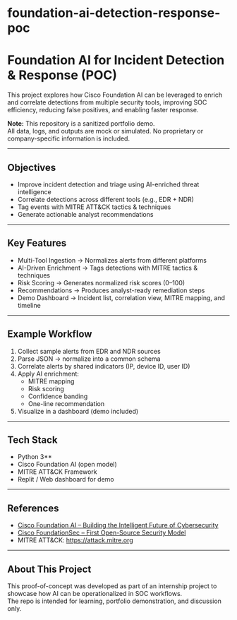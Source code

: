 # foundation-ai-detection-response-poc
# Foundation AI for Incident Detection & Response (POC)

This project explores how Cisco Foundation AI can be leveraged to enrich and correlate detections from multiple security tools, improving SOC efficiency, reducing false positives, and enabling faster response.  

**Note:** This repository is a sanitized portfolio demo.  
All data, logs, and outputs are mock or simulated. No proprietary or company-specific information is included.  

---

## Objectives
- Improve incident detection and triage using AI-enriched threat intelligence  
- Correlate detections across different tools (e.g., EDR + NDR)  
- Tag events with MITRE ATT&CK tactics & techniques 
- Generate actionable analyst recommendations 

---

##   Key Features
- Multi-Tool Ingestion → Normalizes alerts from different platforms  
- AI-Driven Enrichment → Tags detections with MITRE tactics & techniques  
- Risk Scoring → Generates normalized risk scores (0–100)  
- Recommendations → Produces analyst-ready remediation steps  
- Demo Dashboard → Incident list, correlation view, MITRE mapping, and timeline  

---

##  Example Workflow
1. Collect sample alerts from EDR and NDR sources  
2. Parse JSON → normalize into a common schema  
3. Correlate alerts by shared indicators (IP, device ID, user ID)  
4. Apply AI enrichment:  
   - MITRE mapping  
   - Risk scoring  
   - Confidence banding  
   - One-line recommendation  
5. Visualize in a dashboard (demo included)  

---

##  Tech Stack
- Python 3**  
- Cisco Foundation AI (open model)  
- MITRE ATT&CK Framework  
- Replit / Web dashboard for demo 

---

##  References
- [Cisco Foundation AI – Building the Intelligent Future of Cybersecurity](https://blogs.cisco.com/security/foundation-ai-building-the-intelligent-future-of-cybersecurity)  
- [Cisco FoundationSec – First Open-Source Security Model](https://blogs.cisco.com/security/foundation-sec-cisco-foundation-ai-first-open-source-security-model)  
- MITRE ATT&CK: https://attack.mitre.org  

---

##  About This Project
This proof-of-concept was developed as part of an internship project to showcase how AI can be operationalized in SOC workflows.  
The repo is intended for learning, portfolio demonstration, and discussion only.  



